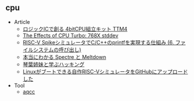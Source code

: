 ## cpu

+ Article
    + [ロジックICで創る 4bitCPU組立キット TTM4](https://www.switch-science.com/catalog/3915/)
    + [The Effects of CPU Turbo: 768X stddev](https://www.alexgallego.org/perf/compiler/explorer/flatbuffers/smf/2018/06/30/effects-cpu-turbo.html)
    + [RISC-V SpikeシミュレータでC/C++のprintfを実現する仕組み (6. ファイルシステムの呼び出し)](http://msyksphinz.hatenablog.com/entry/2018/07/24/040000)
    + [本当にわかる Spectre と Meltdown](https://www.slideshare.net/hktechno/spectre-meltdown-110262623)
    + [琴葉姉妹と学ぶハッキング](http://www.nicovideo.jp/watch/sm33597638)
    + [Linuxがブートできる自作RISC-VシミュレータをGitHubにアップロードした](http://msyksphinz.hatenablog.com/entry/2018/09/12/040000)
+ Tool
    + [aqcc](https://github.com/ushitora-anqou/aqcc)
